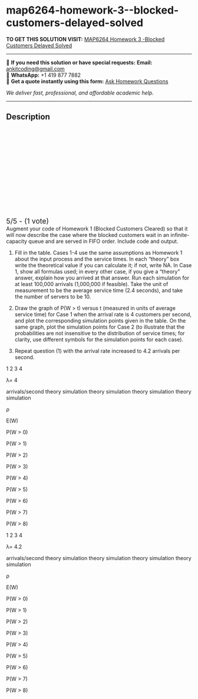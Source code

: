 # map6264-homework-3--blocked-customers-delayed-solved
**TO GET THIS SOLUTION VISIT:** [MAP6264 Homework 3 -Blocked Customers Delayed Solved](https://www.ankitcodinghub.com/product/map-6264-homework-3-blocked-customers-delayed-30-points-solved/)


---

📩 **If you need this solution or have special requests:** **Email:** ankitcoding@gmail.com  
📱 **WhatsApp:** +1 419 877 7882  
📄 **Get a quote instantly using this form:** [Ask Homework Questions](https://www.ankitcodinghub.com/services/ask-homework-questions/)

*We deliver fast, professional, and affordable academic help.*

---

<h2>Description</h2>



<div class="kk-star-ratings kksr-auto kksr-align-center kksr-valign-top" data-payload="{&quot;align&quot;:&quot;center&quot;,&quot;id&quot;:&quot;123645&quot;,&quot;slug&quot;:&quot;default&quot;,&quot;valign&quot;:&quot;top&quot;,&quot;ignore&quot;:&quot;&quot;,&quot;reference&quot;:&quot;auto&quot;,&quot;class&quot;:&quot;&quot;,&quot;count&quot;:&quot;1&quot;,&quot;legendonly&quot;:&quot;&quot;,&quot;readonly&quot;:&quot;&quot;,&quot;score&quot;:&quot;5&quot;,&quot;starsonly&quot;:&quot;&quot;,&quot;best&quot;:&quot;5&quot;,&quot;gap&quot;:&quot;4&quot;,&quot;greet&quot;:&quot;Rate this product&quot;,&quot;legend&quot;:&quot;5\/5 - (1 vote)&quot;,&quot;size&quot;:&quot;24&quot;,&quot;title&quot;:&quot;MAP6264 Homework 3 -Blocked Customers Delayed Solved&quot;,&quot;width&quot;:&quot;138&quot;,&quot;_legend&quot;:&quot;{score}\/{best} - ({count} {votes})&quot;,&quot;font_factor&quot;:&quot;1.25&quot;}">

<div class="kksr-stars">

<div class="kksr-stars-inactive">
            <div class="kksr-star" data-star="1" style="padding-right: 4px">


<div class="kksr-icon" style="width: 24px; height: 24px;"></div>
        </div>
            <div class="kksr-star" data-star="2" style="padding-right: 4px">


<div class="kksr-icon" style="width: 24px; height: 24px;"></div>
        </div>
            <div class="kksr-star" data-star="3" style="padding-right: 4px">


<div class="kksr-icon" style="width: 24px; height: 24px;"></div>
        </div>
            <div class="kksr-star" data-star="4" style="padding-right: 4px">


<div class="kksr-icon" style="width: 24px; height: 24px;"></div>
        </div>
            <div class="kksr-star" data-star="5" style="padding-right: 4px">


<div class="kksr-icon" style="width: 24px; height: 24px;"></div>
        </div>
    </div>

<div class="kksr-stars-active" style="width: 138px;">
            <div class="kksr-star" style="padding-right: 4px">


<div class="kksr-icon" style="width: 24px; height: 24px;"></div>
        </div>
            <div class="kksr-star" style="padding-right: 4px">


<div class="kksr-icon" style="width: 24px; height: 24px;"></div>
        </div>
            <div class="kksr-star" style="padding-right: 4px">


<div class="kksr-icon" style="width: 24px; height: 24px;"></div>
        </div>
            <div class="kksr-star" style="padding-right: 4px">


<div class="kksr-icon" style="width: 24px; height: 24px;"></div>
        </div>
            <div class="kksr-star" style="padding-right: 4px">


<div class="kksr-icon" style="width: 24px; height: 24px;"></div>
        </div>
    </div>
</div>


<div class="kksr-legend" style="font-size: 19.2px;">
            5/5 - (1 vote)    </div>
    </div>
Augment your code of Homework 1 (Blocked Customers Cleared) so that it will now describe the case where the blocked customers wait in an infinite-capacity queue and are served in FIFO order. Include code and output.

1. Fill in the table. Cases 1-4 use the same assumptions as Homework 1 about the input process and the service times. In each “theory” box write the theoretical value if you can calculate it; if not, write NA. In Case 1, show all formulas used; in every other case, if you give a “theory” answer, explain how you arrived at that answer. Run each simulation for at least 100,000 arrivals (1,000,000 if feasible). Take the unit of measurement to be the average service time (2.4 seconds), and take the number of servers to be 10.

2. Draw the graph of P(W &gt; t) versus t (measured in units of average service time) for Case 1 when the arrival rate is 4 customers per second, and plot the corresponding simulation points given in the table. On the same graph, plot the simulation points for Case 2 (to illustrate that the probabilities are not insensitive to the distribution of service times; for clarity, use different symbols for the simulation points for each case).

3. Repeat question (1) with the arrival rate increased to 4.2 arrivals per second.

1 2 3 4

λ= 4

arrivals/second theory simulation theory simulation theory simulation theory simulation

ρ

E(W)

P(W &gt; 0)

P(W &gt; 1)

P(W &gt; 2)

P(W &gt; 3)

P(W &gt; 4)

P(W &gt; 5)

P(W &gt; 6)

P(W &gt; 7)

P(W &gt; 8)

1 2 3 4

λ= 4.2

arrivals/second theory simulation theory simulation theory simulation theory simulation

ρ

E(W)

P(W &gt; 0)

P(W &gt; 1)

P(W &gt; 2)

P(W &gt; 3)

P(W &gt; 4)

P(W &gt; 5)

P(W &gt; 6)

P(W &gt; 7)

P(W &gt; 8)
